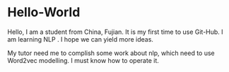 # Hello-World
Hello, I am a student from China, Fujian. It is my first time to use Git-Hub. I am learning NLP . I hope we can yield more ideas.

My tutor need me to complish some work about nlp, which need to use Word2vec modelling. I must know how to operate it.
